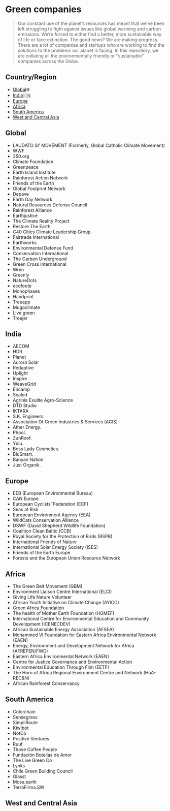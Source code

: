 # Green companies

> Our constant use of the planet’s resources has meant that we’ve been left struggling to fight against issues like global warming and carbon emissions. We’re forced to either find a better, more sustainable way of life or face extinction. The good news? We are making progress. There are a lot of companies and startups who are working to find the solutions to the problems our planet is facing. In this repository, we are collating all the environmentally friendly or "sustainable" companies across the Globe. 

## Country/Region

- [Global](#global):globe_with_meridians:
- [India](#india):india:
- [Europe](#europe)
- [Africa](#africa)
- [South America](#south-america)
- [West and Central Asia](#west-and-central-asia)

## Global
- LAUDATO SI’ MOVEMENT (Formerly, Global Catholic Climate Movement)
- WWF
- 350.org
- Climate Foundation
- Greenpeace
- Earth Island Institute
- Rainforest Action Network
- Friends of the Earth
- Global Footprint Network
- Depave
- Earth Day Network
- Natural Resources Defense Council
- Rainforest Alliance
- Earthjustice
- The Climate Reality Project
- Restore The Earth
- C40 Cities Climate Leadership Group
- Fairtrade International
- Earthworks
- Environmental Defense Fund
- Conservation International
- The Carbon Underground
- Green Cross International
- Wren
- Greenly
- NatureDots
- ecofoote
- Monophases
- Handprint
- Treeapp
- Mugoclimate
- Live green
- Treejer

## India
- AECOM
- HDR
- Planet
- Aurora Solar
- Redaptive
- Uplight
- Inspire
- WeaveGrid
- Encamp
- Sealed
- Agrinia Exulite Agro-Science
- DTD Studio
- IKTARA
- S.K. Engineers
- Association Of Green Industries & Services (AGIS)
- Ather Energy.
- Phool.
- ZunRoof.
- Yulu.
- Boss Lady Cosmetics.
- BluSmart.
- Banyan Nation.
- Just Organik.


## Europe
- EEB (European Environmental Bureau)
- CAN Europe
- European Cyclists’ Federation (ECF)
- Seas at Risk
- European Environment Agency (EEA)
- WildCats Conservation Alliance
- DSWF (David Shepherd Wildlife Foundation)
- Coalition Clean Baltic (CCB)
- Royal Society for the Protection of Birds (RSPB)
- International Friends of Nature
- International Solar Energy Society (ISES)
- Friends of the Earth Europe
- Forests and the European Union Resource Network


## Africa
- The Green Belt Movement (GBM)
- Environment Liaison Centre International (ELCI)
- Giving Life Nature Volunteer
- African Youth Initiative on Climate Change (AYICC)
- Green Africa Foundation
- The health of Mother Earth Foundation (HOMEF)
- International Centre for Environmental Education and Community Development (ICENECDEV)
- African Sustainable Energy Association (AFSEA)
- Mohammed VI Foundation for Eastern Africa Environmental Network (EAEN)
- Energy, Environment and Development Network for Africa (AFREPEN/FWD)
- Eastern Africa Environmental Network (EAEN)
- Centre for Justice Governance and Environmental Action
- Environmental Education Through Film (EETF)
- The Horn of Africa Regional Environment Centre and Network (HoA-REC&N)
- African Rainforest Conservancy




## South America
- Colorchain
- Sensegrass
- SimpliRoute
- Kiwibot
- NotCo
- Positive Ventures
- Ruuf
- Those Coffee People
- Fundación Botellas de Amor
- The Live Green Co
- Lynks
- Chile Green Building Council
- Glasst
- Moss.earth
- TerraFirma.SW









## West and Central Asia

